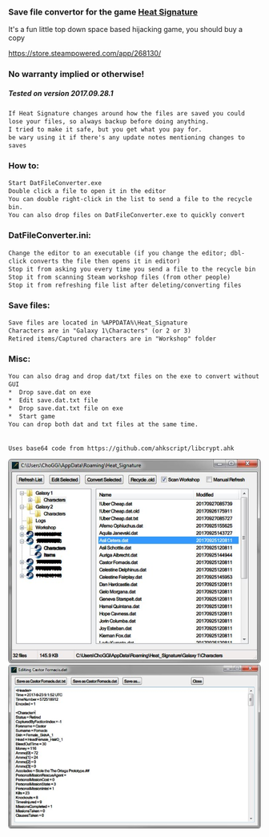 ### Save file convertor for the game [Heat Signature](http://www.heatsig.com)
It's a fun little top down space based hijacking game, you should buy a copy

https://store.steampowered.com/app/268130/


### No warranty implied or otherwise!
##### Tested on version 2017.09.28.1

```
If Heat Signature changes around how the files are saved you could lose your files, so always backup before doing anything.
I tried to make it safe, but you get what you pay for.
be wary using it if there's any update notes mentioning changes to saves
```

### How to:
```
Start DatFileConverter.exe
Double click a file to open it in the editor
You can double right-click in the list to send a file to the recycle bin.
You can also drop files on DatFileConverter.exe to quickly convert
```
### DatFileConverter.ini:
```
Change the editor to an executable (if you change the editor; dbl-click converts the file then opens it in editor)
Stop it from asking you every time you send a file to the recycle bin
Stop it from scanning Steam workshop files (from other people)
Stop it from refreshing file list after deleting/converting files
```
### Save files:
```
Save files are located in %APPDATA%\Heat_Signature
Characters are in "Galaxy 1\Characters" (or 2 or 3)
Retired items/Captured characters are in "Workshop" folder
```
### Misc:
```
You can also drag and drop dat/txt files on the exe to convert without GUI
*  Drop save.dat on exe
*  Edit save.dat.txt file
*  Drop save.dat.txt file on exe
*  Start game
You can drop both dat and txt files at the same time.


Uses base64 code from https://github.com/ahkscript/libcrypt.ahk
```

![Alt text](/images/MainWin.jpg?raw=true "Main Window")
![Alt text](/images/EditWin.jpg?raw=true "Editor Window")

